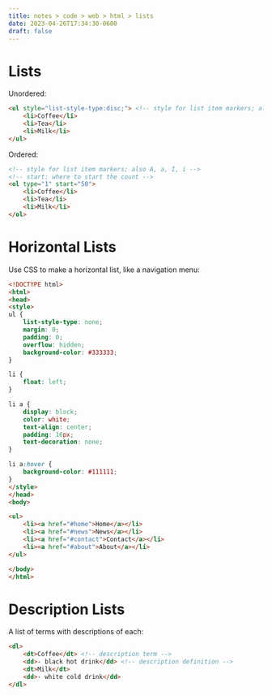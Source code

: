 ```yaml
---
title: notes > code > web > html > lists
date: 2023-04-26T17:34:30-0600
draft: false
---
```

# Lists
Unordered:
```html
<ul style="list-style-type:disc;"> <!-- style for list item markers; also circle, square, none -->
    <li>Coffee</li>
    <li>Tea</li>
    <li>Milk</li>
</ul>
```

Ordered:
```html
<!-- style for list item markers; also A, a, I, i -->
<!-- start: where to start the count -->
<ol type="1" start="50">
    <li>Coffee</li>
    <li>Tea</li>
    <li>Milk</li>
</ol>
```

# Horizontal Lists
Use CSS to make a horizontal list, like a navigation menu:
```html
<!DOCTYPE html>
<html>
<head>
<style>
ul {
    list-style-type: none;
    margin: 0;
    padding: 0;
    overflow: hidden;
    background-color: #333333;
}

li {
    float: left;
}

li a {
    display: block;
    color: white;
    text-align: center;
    padding: 16px;
    text-decoration: none;
}

li a:hover {
    background-color: #111111;
}
</style>
</head>
<body>

<ul>
    <li><a href="#home">Home</a></li>
    <li><a href="#news">News</a></li>
    <li><a href="#contact">Contact</a></li>
    <li><a href="#about">About</a></li>
</ul>

</body>
</html>
```

# Description Lists
A list of terms with descriptions of each:
```html
<dl>
    <dt>Coffee</dt> <!-- description term -->
    <dd>- black hot drink</dd> <!-- description definition -->
    <dt>Milk</dt>
    <dd>- white cold drink</dd>
</dl>
```